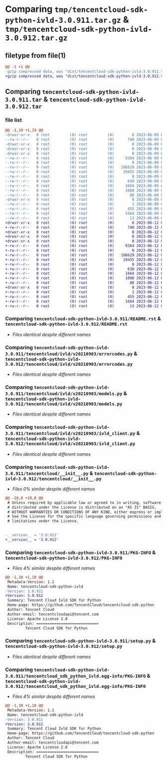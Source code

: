 # Comparing `tmp/tencentcloud-sdk-python-ivld-3.0.911.tar.gz` & `tmp/tencentcloud-sdk-python-ivld-3.0.912.tar.gz`

## filetype from file(1)

```diff
@@ -1 +1 @@
-gzip compressed data, was "dist/tencentcloud-sdk-python-ivld-3.0.911.tar", last modified: Fri Jun  9 02:21:53 2023, max compression
+gzip compressed data, was "dist/tencentcloud-sdk-python-ivld-3.0.912.tar", last modified: Mon Jun 12 03:06:28 2023, max compression
```

## Comparing `tencentcloud-sdk-python-ivld-3.0.911.tar` & `tencentcloud-sdk-python-ivld-3.0.912.tar`

### file list

```diff
@@ -1,19 +1,19 @@
-drwxr-xr-x   0 root         (0) root         (0)        0 2023-06-09 02:21:53.000000 tencentcloud-sdk-python-ivld-3.0.911/
--rw-r--r--   0 root         (0) root         (0)      740 2023-06-09 02:21:53.000000 tencentcloud-sdk-python-ivld-3.0.911/README.rst
-drwxr-xr-x   0 root         (0) root         (0)        0 2023-06-09 02:21:53.000000 tencentcloud-sdk-python-ivld-3.0.911/tencentcloud/
-drwxr-xr-x   0 root         (0) root         (0)        0 2023-06-09 02:21:53.000000 tencentcloud-sdk-python-ivld-3.0.911/tencentcloud/ivld/
-drwxr-xr-x   0 root         (0) root         (0)        0 2023-06-09 02:21:53.000000 tencentcloud-sdk-python-ivld-3.0.911/tencentcloud/ivld/v20210903/
--rw-r--r--   0 root         (0) root         (0)     9364 2023-06-09 02:21:53.000000 tencentcloud-sdk-python-ivld-3.0.911/tencentcloud/ivld/v20210903/errorcodes.py
--rw-r--r--   0 root         (0) root         (0)        0 2023-06-09 02:21:53.000000 tencentcloud-sdk-python-ivld-3.0.911/tencentcloud/ivld/v20210903/__init__.py
--rw-r--r--   0 root         (0) root         (0)   106629 2023-06-09 02:21:53.000000 tencentcloud-sdk-python-ivld-3.0.911/tencentcloud/ivld/v20210903/models.py
--rw-r--r--   0 root         (0) root         (0)    29455 2023-06-09 02:21:53.000000 tencentcloud-sdk-python-ivld-3.0.911/tencentcloud/ivld/v20210903/ivld_client.py
--rw-r--r--   0 root         (0) root         (0)        0 2023-06-09 02:21:53.000000 tencentcloud-sdk-python-ivld-3.0.911/tencentcloud/ivld/__init__.py
--rw-r--r--   0 root         (0) root         (0)      630 2023-06-09 02:21:53.000000 tencentcloud-sdk-python-ivld-3.0.911/tencentcloud/__init__.py
--rw-r--r--   0 root         (0) root         (0)     1664 2023-06-09 02:21:53.000000 tencentcloud-sdk-python-ivld-3.0.911/PKG-INFO
--rw-r--r--   0 root         (0) root         (0)     1008 2023-06-09 02:21:53.000000 tencentcloud-sdk-python-ivld-3.0.911/setup.py
--rw-r--r--   0 root         (0) root         (0)       88 2023-06-09 02:21:53.000000 tencentcloud-sdk-python-ivld-3.0.911/setup.cfg
-drwxr-xr-x   0 root         (0) root         (0)        0 2023-06-09 02:21:53.000000 tencentcloud-sdk-python-ivld-3.0.911/tencentcloud_sdk_python_ivld.egg-info/
--rw-r--r--   0 root         (0) root         (0)        1 2023-06-09 02:21:53.000000 tencentcloud-sdk-python-ivld-3.0.911/tencentcloud_sdk_python_ivld.egg-info/dependency_links.txt
--rw-r--r--   0 root         (0) root         (0)      455 2023-06-09 02:21:53.000000 tencentcloud-sdk-python-ivld-3.0.911/tencentcloud_sdk_python_ivld.egg-info/SOURCES.txt
--rw-r--r--   0 root         (0) root         (0)     1664 2023-06-09 02:21:53.000000 tencentcloud-sdk-python-ivld-3.0.911/tencentcloud_sdk_python_ivld.egg-info/PKG-INFO
--rw-r--r--   0 root         (0) root         (0)       13 2023-06-09 02:21:53.000000 tencentcloud-sdk-python-ivld-3.0.911/tencentcloud_sdk_python_ivld.egg-info/top_level.txt
+drwxr-xr-x   0 root         (0) root         (0)        0 2023-06-12 03:06:28.000000 tencentcloud-sdk-python-ivld-3.0.912/
+-rw-r--r--   0 root         (0) root         (0)      740 2023-06-12 03:06:28.000000 tencentcloud-sdk-python-ivld-3.0.912/README.rst
+drwxr-xr-x   0 root         (0) root         (0)        0 2023-06-12 03:06:28.000000 tencentcloud-sdk-python-ivld-3.0.912/tencentcloud/
+drwxr-xr-x   0 root         (0) root         (0)        0 2023-06-12 03:06:28.000000 tencentcloud-sdk-python-ivld-3.0.912/tencentcloud/ivld/
+drwxr-xr-x   0 root         (0) root         (0)        0 2023-06-12 03:06:28.000000 tencentcloud-sdk-python-ivld-3.0.912/tencentcloud/ivld/v20210903/
+-rw-r--r--   0 root         (0) root         (0)     9364 2023-06-12 03:06:28.000000 tencentcloud-sdk-python-ivld-3.0.912/tencentcloud/ivld/v20210903/errorcodes.py
+-rw-r--r--   0 root         (0) root         (0)        0 2023-06-12 03:06:28.000000 tencentcloud-sdk-python-ivld-3.0.912/tencentcloud/ivld/v20210903/__init__.py
+-rw-r--r--   0 root         (0) root         (0)   106629 2023-06-12 03:06:28.000000 tencentcloud-sdk-python-ivld-3.0.912/tencentcloud/ivld/v20210903/models.py
+-rw-r--r--   0 root         (0) root         (0)    29455 2023-06-12 03:06:28.000000 tencentcloud-sdk-python-ivld-3.0.912/tencentcloud/ivld/v20210903/ivld_client.py
+-rw-r--r--   0 root         (0) root         (0)        0 2023-06-12 03:06:28.000000 tencentcloud-sdk-python-ivld-3.0.912/tencentcloud/ivld/__init__.py
+-rw-r--r--   0 root         (0) root         (0)      630 2023-06-12 03:06:28.000000 tencentcloud-sdk-python-ivld-3.0.912/tencentcloud/__init__.py
+-rw-r--r--   0 root         (0) root         (0)     1664 2023-06-12 03:06:28.000000 tencentcloud-sdk-python-ivld-3.0.912/PKG-INFO
+-rw-r--r--   0 root         (0) root         (0)     1008 2023-06-12 03:06:28.000000 tencentcloud-sdk-python-ivld-3.0.912/setup.py
+-rw-r--r--   0 root         (0) root         (0)       88 2023-06-12 03:06:28.000000 tencentcloud-sdk-python-ivld-3.0.912/setup.cfg
+drwxr-xr-x   0 root         (0) root         (0)        0 2023-06-12 03:06:28.000000 tencentcloud-sdk-python-ivld-3.0.912/tencentcloud_sdk_python_ivld.egg-info/
+-rw-r--r--   0 root         (0) root         (0)        1 2023-06-12 03:06:28.000000 tencentcloud-sdk-python-ivld-3.0.912/tencentcloud_sdk_python_ivld.egg-info/dependency_links.txt
+-rw-r--r--   0 root         (0) root         (0)      455 2023-06-12 03:06:28.000000 tencentcloud-sdk-python-ivld-3.0.912/tencentcloud_sdk_python_ivld.egg-info/SOURCES.txt
+-rw-r--r--   0 root         (0) root         (0)     1664 2023-06-12 03:06:28.000000 tencentcloud-sdk-python-ivld-3.0.912/tencentcloud_sdk_python_ivld.egg-info/PKG-INFO
+-rw-r--r--   0 root         (0) root         (0)       13 2023-06-12 03:06:28.000000 tencentcloud-sdk-python-ivld-3.0.912/tencentcloud_sdk_python_ivld.egg-info/top_level.txt
```

### Comparing `tencentcloud-sdk-python-ivld-3.0.911/README.rst` & `tencentcloud-sdk-python-ivld-3.0.912/README.rst`

 * *Files identical despite different names*

### Comparing `tencentcloud-sdk-python-ivld-3.0.911/tencentcloud/ivld/v20210903/errorcodes.py` & `tencentcloud-sdk-python-ivld-3.0.912/tencentcloud/ivld/v20210903/errorcodes.py`

 * *Files identical despite different names*

### Comparing `tencentcloud-sdk-python-ivld-3.0.911/tencentcloud/ivld/v20210903/models.py` & `tencentcloud-sdk-python-ivld-3.0.912/tencentcloud/ivld/v20210903/models.py`

 * *Files identical despite different names*

### Comparing `tencentcloud-sdk-python-ivld-3.0.911/tencentcloud/ivld/v20210903/ivld_client.py` & `tencentcloud-sdk-python-ivld-3.0.912/tencentcloud/ivld/v20210903/ivld_client.py`

 * *Files identical despite different names*

### Comparing `tencentcloud-sdk-python-ivld-3.0.911/tencentcloud/__init__.py` & `tencentcloud-sdk-python-ivld-3.0.912/tencentcloud/__init__.py`

 * *Files 0% similar despite different names*

```diff
@@ -10,8 +10,8 @@
 # Unless required by applicable law or agreed to in writing, software
 # distributed under the License is distributed on an "AS IS" BASIS,
 # WITHOUT WARRANTIES OR CONDITIONS OF ANY KIND, either express or implied.
 # See the License for the specific language governing permissions and
 # limitations under the License.
 
 
-__version__ = '3.0.911'
+__version__ = '3.0.912'
```

### Comparing `tencentcloud-sdk-python-ivld-3.0.911/PKG-INFO` & `tencentcloud-sdk-python-ivld-3.0.912/PKG-INFO`

 * *Files 4% similar despite different names*

```diff
@@ -1,10 +1,10 @@
 Metadata-Version: 1.1
 Name: tencentcloud-sdk-python-ivld
-Version: 3.0.911
+Version: 3.0.912
 Summary: Tencent Cloud Ivld SDK for Python
 Home-page: https://github.com/TencentCloud/tencentcloud-sdk-python
 Author: Tencent Cloud
 Author-email: tencentcloudapi@tencent.com
 License: Apache License 2.0
 Description: ============================
         Tencent Cloud SDK for Python
```

### Comparing `tencentcloud-sdk-python-ivld-3.0.911/setup.py` & `tencentcloud-sdk-python-ivld-3.0.912/setup.py`

 * *Files identical despite different names*

### Comparing `tencentcloud-sdk-python-ivld-3.0.911/tencentcloud_sdk_python_ivld.egg-info/PKG-INFO` & `tencentcloud-sdk-python-ivld-3.0.912/tencentcloud_sdk_python_ivld.egg-info/PKG-INFO`

 * *Files 4% similar despite different names*

```diff
@@ -1,10 +1,10 @@
 Metadata-Version: 1.1
 Name: tencentcloud-sdk-python-ivld
-Version: 3.0.911
+Version: 3.0.912
 Summary: Tencent Cloud Ivld SDK for Python
 Home-page: https://github.com/TencentCloud/tencentcloud-sdk-python
 Author: Tencent Cloud
 Author-email: tencentcloudapi@tencent.com
 License: Apache License 2.0
 Description: ============================
         Tencent Cloud SDK for Python
```

